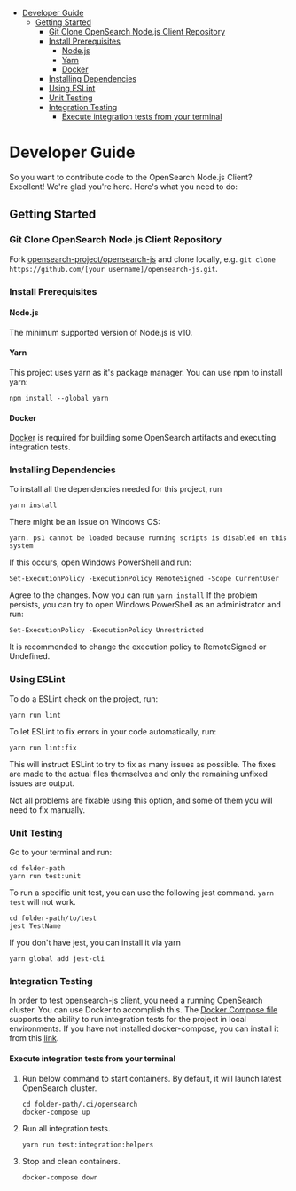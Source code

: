 - [Developer Guide](#developer-guide)
  - [Getting Started](#getting-started)
    - [Git Clone OpenSearch Node.js Client Repository](#git-clone-opensearch-nodejs-client-repository)
    - [Install Prerequisites](#install-prerequisites)
      - [Node.js](#nodejs)
      - [Yarn](#yarn)
      - [Docker](#docker)
    - [Installing Dependencies](#installing-dependencies)
    - [Using ESLint](#using-eslint)
    - [Unit Testing](#unit-testing)
    - [Integration Testing](#integration-testing)
      - [Execute integration tests from your terminal](#execute-integration-tests-from-your-terminal)

# Developer Guide

So you want to contribute code to the OpenSearch Node.js Client? Excellent! We're glad you're here. Here's what you need to do:

## Getting Started

### Git Clone OpenSearch Node.js Client Repository

Fork [opensearch-project/opensearch-js](https://github.com/opensearch-project/opensearch-js) and clone locally,
e.g. `git clone https://github.com/[your username]/opensearch-js.git`.

### Install Prerequisites

#### Node.js

The minimum supported version of Node.js is v10.

#### Yarn

This project uses yarn as it's package manager. You can use npm to install yarn:

```
npm install --global yarn
```

#### Docker

[Docker](https://docs.docker.com/install/) is required for building some OpenSearch artifacts and executing integration tests.

### Installing Dependencies

To install all the dependencies needed for this project, run

```
yarn install
```
There might be an issue on Windows OS:
```
yarn. ps1 cannot be loaded because running scripts is disabled on this system
```
If this occurs, open Windows PowerShell and run:
```
Set-ExecutionPolicy -ExecutionPolicy RemoteSigned -Scope CurrentUser
```
Agree to the changes.
Now you can run `yarn install`
If the problem persists, you can try to open Windows PowerShell as an administrator and run:
```
Set-ExecutionPolicy -ExecutionPolicy Unrestricted
```
It is recommended to change the execution policy to RemoteSigned or Undefined.
### Using ESLint

To do a ESLint check on the project, run:

```
yarn run lint
```

To let ESLint to fix errors in your code automatically, run:

```
yarn run lint:fix
```

This will instruct ESLint to try to fix as many issues as possible. The fixes are made to the actual files themselves and only the remaining unfixed issues are output.

Not all problems are fixable using this option, and some of them you will need to fix manually.

### Unit Testing

Go to your terminal and run:

```
cd folder-path
yarn run test:unit
```

To run a specific unit test, you can use the following jest command. `yarn test` will not work.

```
cd folder-path/to/test
jest TestName
```

If you don't have jest, you can install it via yarn

```
yarn global add jest-cli
```

### Integration Testing

In order to test opensearch-js client, you need a running OpenSearch cluster. You can use Docker to accomplish this.
The [Docker Compose file](.ci/opensearch/docker-compose.yml) supports the ability to run integration tests for the project in local environments.
If you have not installed docker-compose, you can install it from this [link](https://docs.docker.com/compose/install/).

#### Execute integration tests from your terminal

1. Run below command to start containers. By default, it will launch latest OpenSearch cluster.

   ```
   cd folder-path/.ci/opensearch
   docker-compose up
   ```

2. Run all integration tests.
   ```
   yarn run test:integration:helpers
   ```
3. Stop and clean containers.
   ```
   docker-compose down
   ```
